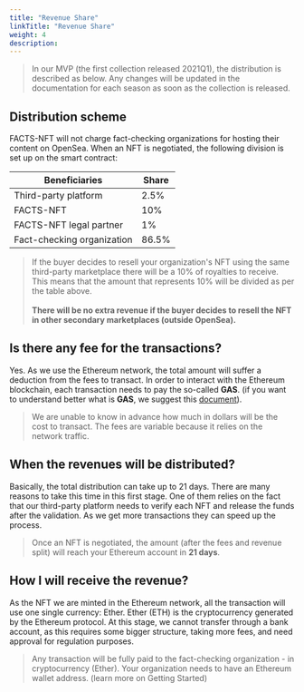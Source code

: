 ```yaml
---
title: "Revenue Share"
linkTitle: "Revenue Share"
weight: 4
description:
---
```


> In our MVP (the first collection released 2021Q1), the distribution is described as below. Any changes will be updated in the documentation for each season as soon as the collection is released.


## Distribution scheme
FACTS-NFT will not charge fact-checking organizations for hosting their content on OpenSea. When an NFT is negotiated, the following division is set up on the smart contract:

| Beneficiaries              | Share |
|----------------------------|-------|
| Third-party platform       | 2.5%  |
| FACTS-NFT                  | 10%   |
| FACTS-NFT legal partner    | 1%    |
| Fact-checking organization | 86.5% |

> If the buyer decides to resell your organization's NFT using the same third-party marketplace there will be a 10% of royalties to receive. This means that the amount that represents 10% will be divided as per the table above.<br><br>**There will be no extra revenue if the buyer decides to resell the NFT in other secondary marketplaces (outside OpenSea).**

## Is there any fee for the transactions?

Yes. As we use the Ethereum network, the total amount will suffer a deduction from the fees to transact. In order to interact with the Ethereum blockchain, each transaction needs to pay the so-called **GAS**. (if you want to understand better what is **GAS**, we suggest this [document](https://ethereum.org/fr/developers/docs/gas/)).

> We are unable to know in advance how much in dollars will be the cost to transact. The fees are variable because it relies on the network traffic. 

## When the revenues will be distributed?

Basically, the total distribution can take up to 21 days. There are many reasons to take this time in this first stage. One of them relies on the fact that our third-party platform needs to verify each NFT and release the funds after the validation. As we get more transactions they can speed up the process. 

> Once an NFT is negotiated, the amount (after the fees and revenue split) will reach your Ethereum account in **21 days**.

## How I will receive the revenue?

As the NFT we are minted in the Ethereum network, all the transaction will use one single currency: Ether. Ether (ETH) is the cryptocurrency generated by the Ethereum protocol. At this stage, we cannot transfer through a bank account, as this requires some bigger structure, taking more fees, and need approval for regulation purposes.

> Any transaction will be fully paid to the fact-checking organization - in cryptocurrency (Ether). Your organization needs to have an Ethereum wallet address. (learn more on Getting Started)
